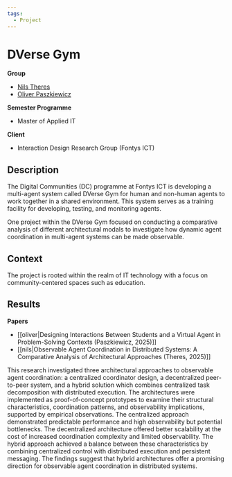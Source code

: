 ```yaml
---
tags:
  - Project
---
```

# DVerse Gym

**Group**

- [Nils Theres](https://github.com/ntheres)
- [Oliver Paszkiewicz](https://github.com/oliverpa-dev)

**Semester Programme**

- Master of Applied IT

**Client**

- Interaction Design Research Group (Fontys ICT)

## Description

The Digital Communities (DC) programme at Fontys ICT is developing a multi-agent system called DVerse Gym for human and non-human agents to work together in a shared environment. This system serves as a training facility for developing, testing, and monitoring agents.  
  
One project within the DVerse Gym focused on conducting a comparative analysis of different architectural modals to investigate how dynamic agent coordination in multi-agent systems can be made observable.

## Context

The project is rooted within the realm of IT technology with a focus on community-centered spaces such as education.

## Results

**Papers**

- [[oliver|Designing Interactions Between Students and a Virtual Agent in Problem-Solving Contexts (Paszkiewicz, 2025)]]
- [[nils|Observable Agent Coordination in Distributed Systems: A Comparative Analysis of Architectural Approaches (Theres, 2025)]]

This research investigated three architectural approaches to observable agent coordination: a centralized coordinator design, a decentralized peer-to-peer system, and a hybrid solution which combines centralized task decomposition with distributed execution. The architectures were implemented as proof-of-concept prototypes to examine their structural characteristics, coordination patterns, and observability implications, supported by empirical observations. The centralized approach demonstrated predictable performance and high observability but potential bottlenecks. The decentralized architecture offered better scalability at the cost of increased coordination complexity and limited observability. The hybrid approach achieved a balance between these characteristics by combining centralized control with distributed execution and persistent messaging. The findings suggest that hybrid architectures offer a promising direction for observable agent coordination in distributed systems.
